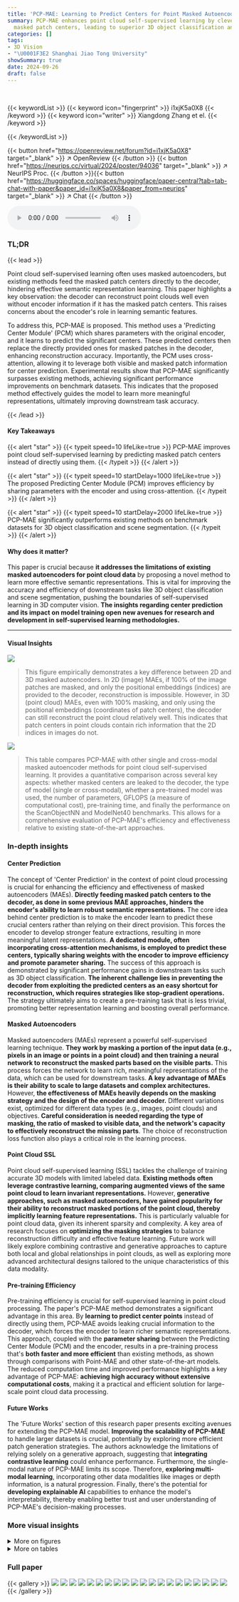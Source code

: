 ```yaml
---
title: 'PCP-MAE: Learning to Predict Centers for Point Masked Autoencoders'
summary: PCP-MAE enhances point cloud self-supervised learning by cleverly predicting
  masked patch centers, leading to superior 3D object classification and scene segmentation.
categories: []
tags:
- 3D Vision
- "\U0001F3E2 Shanghai Jiao Tong University"
showSummary: true
date: 2024-09-26
draft: false
---
```


<br>

{{< keywordList >}}
{{< keyword icon="fingerprint" >}} i1xjK5a0X8 {{< /keyword >}}
{{< keyword icon="writer" >}} Xiangdong Zhang et el. {{< /keyword >}}
 
{{< /keywordList >}}

{{< button href="https://openreview.net/forum?id=i1xjK5a0X8" target="_blank" >}}
↗ OpenReview
{{< /button >}}
{{< button href="https://neurips.cc/virtual/2024/poster/94036" target="_blank" >}}
↗ NeurIPS Proc.
{{< /button >}}{{< button href="https://huggingface.co/spaces/huggingface/paper-central?tab=tab-chat-with-paper&paper_id=i1xjK5a0X8&paper_from=neurips" target="_blank" >}}
↗ Chat
{{< /button >}}



<audio controls>
    <source src="https://ai-paper-reviewer.com/i1xjK5a0X8/podcast.wav" type="audio/wav">
    Your browser does not support the audio element.
</audio>


### TL;DR


{{< lead >}}

Point cloud self-supervised learning often uses masked autoencoders, but existing methods feed the masked patch centers directly to the decoder, hindering effective semantic representation learning.  This paper highlights a key observation: the decoder can reconstruct point clouds well even without encoder information if it has the masked patch centers. This raises concerns about the encoder's role in learning semantic features. 



To address this, PCP-MAE is proposed.  This method uses a 'Predicting Center Module' (PCM) which shares parameters with the original encoder, and it learns to predict the significant centers. These predicted centers then replace the directly provided ones for masked patches in the decoder, enhancing reconstruction accuracy.  Importantly, the PCM uses cross-attention, allowing it to leverage both visible and masked patch information for center prediction. Experimental results show that PCP-MAE significantly surpasses existing methods, achieving significant performance improvements on benchmark datasets. This indicates that the proposed method effectively guides the model to learn more meaningful representations, ultimately improving downstream task accuracy.

{{< /lead >}}


#### Key Takeaways

{{< alert "star" >}}
{{< typeit speed=10 lifeLike=true >}} PCP-MAE improves point cloud self-supervised learning by predicting masked patch centers instead of directly using them. {{< /typeit >}}
{{< /alert >}}

{{< alert "star" >}}
{{< typeit speed=10 startDelay=1000 lifeLike=true >}} The proposed Predicting Center Module (PCM) improves efficiency by sharing parameters with the encoder and using cross-attention. {{< /typeit >}}
{{< /alert >}}

{{< alert "star" >}}
{{< typeit speed=10 startDelay=2000 lifeLike=true >}} PCP-MAE significantly outperforms existing methods on benchmark datasets for 3D object classification and scene segmentation. {{< /typeit >}}
{{< /alert >}}

#### Why does it matter?
This paper is crucial because **it addresses the limitations of existing masked autoencoders for point cloud data** by proposing a novel method to learn more effective semantic representations.  This is vital for improving the accuracy and efficiency of downstream tasks like 3D object classification and scene segmentation, pushing the boundaries of self-supervised learning in 3D computer vision.  **The insights regarding center prediction and its impact on model training open new avenues for research and development in self-supervised learning methodologies.**

------
#### Visual Insights



![](https://ai-paper-reviewer.com/i1xjK5a0X8/figures_1_1.jpg)

> This figure empirically demonstrates a key difference between 2D and 3D masked autoencoders.  In 2D (image) MAEs, if 100% of the image patches are masked, and only the positional embeddings (indices) are provided to the decoder, reconstruction is impossible. However, in 3D (point cloud) MAEs, even with 100% masking, and only using the positional embeddings (coordinates of patch centers), the decoder can still reconstruct the point cloud relatively well. This indicates that patch centers in point clouds contain rich information that the 2D indices in images do not.





![](https://ai-paper-reviewer.com/i1xjK5a0X8/tables_2_1.jpg)

> This table compares PCP-MAE with other single and cross-modal masked autoencoder methods for point cloud self-supervised learning.  It provides a quantitative comparison across several key aspects:  whether masked centers are leaked to the decoder, the type of model (single or cross-modal), whether a pre-trained model was used, the number of parameters, GFLOPS (a measure of computational cost), pre-training time, and finally the performance on the ScanObjectNN and ModelNet40 benchmarks.  This allows for a comprehensive evaluation of PCP-MAE's efficiency and effectiveness relative to existing state-of-the-art approaches.





### In-depth insights


#### Center Prediction
The concept of 'Center Prediction' in the context of point cloud processing is crucial for enhancing the efficiency and effectiveness of masked autoencoders (MAEs).  **Directly feeding masked patch centers to the decoder, as done in some previous MAE approaches, hinders the encoder's ability to learn robust semantic representations.**  The core idea behind center prediction is to make the encoder learn to predict these crucial centers rather than relying on their direct provision. This forces the encoder to develop stronger feature extractions, resulting in more meaningful latent representations.  **A dedicated module, often incorporating cross-attention mechanisms, is employed to predict these centers, typically sharing weights with the encoder to improve efficiency and promote parameter sharing.** The success of this approach is demonstrated by significant performance gains in downstream tasks such as 3D object classification.  **The inherent challenge lies in preventing the decoder from exploiting the predicted centers as an easy shortcut for reconstruction, which requires strategies like stop-gradient operations.**  The strategy ultimately aims to create a pre-training task that is less trivial, promoting better representation learning and boosting overall performance.

#### Masked Autoencoders
Masked autoencoders (MAEs) represent a powerful self-supervised learning technique.  **They work by masking a portion of the input data (e.g., pixels in an image or points in a point cloud) and then training a neural network to reconstruct the masked parts based on the visible parts.** This process forces the network to learn rich, meaningful representations of the data, which can be used for downstream tasks.  **A key advantage of MAEs is their ability to scale to large datasets and complex architectures.** However, **the effectiveness of MAEs heavily depends on the masking strategy and the design of the encoder and decoder.**  Different variations exist, optimized for different data types (e.g., images, point clouds) and objectives.  **Careful consideration is needed regarding the type of masking, the ratio of masked to visible data, and the network's capacity to effectively reconstruct the missing parts**.  The choice of reconstruction loss function also plays a critical role in the learning process.

#### Point Cloud SSL
Point cloud self-supervised learning (SSL) tackles the challenge of training accurate 3D models with limited labeled data.  **Existing methods often leverage contrastive learning, comparing augmented views of the same point cloud to learn invariant representations.** However, **generative approaches, such as masked autoencoders, have gained popularity for their ability to reconstruct masked portions of the point cloud, thereby implicitly learning feature representations.**  This is particularly valuable for point cloud data, given its inherent sparsity and complexity.  A key area of research focuses on **optimizing the masking strategies** to balance reconstruction difficulty and effective feature learning.  Future work will likely explore combining contrastive and generative approaches to capture both local and global relationships in point clouds, as well as exploring more advanced architectural designs tailored to the unique characteristics of this data modality.

#### Pre-training Efficiency
Pre-training efficiency is crucial for self-supervised learning in point cloud processing.  The paper's PCP-MAE method demonstrates a significant advantage in this area. By **learning to predict center points** instead of directly using them, PCP-MAE avoids leaking crucial information to the decoder, which forces the encoder to learn richer semantic representations.  This approach, coupled with the **parameter sharing** between the Predicting Center Module (PCM) and the encoder, results in a pre-training process that's **both faster and more efficient** than existing methods, as shown through comparisons with Point-MAE and other state-of-the-art models. The reduced computation time and improved performance highlights a key advantage of PCP-MAE:  **achieving high accuracy without extensive computational costs**, making it a practical and efficient solution for large-scale point cloud data processing.

#### Future Works
The 'Future Works' section of this research paper presents exciting avenues for extending the PCP-MAE model.  **Improving the scalability of PCP-MAE** to handle larger datasets is crucial, potentially by exploring more efficient patch generation strategies. The authors acknowledge the limitations of relying solely on a generative approach, suggesting that **integrating contrastive learning** could enhance performance.  Furthermore, the single-modal nature of PCP-MAE limits its scope.  Therefore, **exploring multi-modal learning**, incorporating other data modalities like images or depth information, is a natural progression. Finally, there's the potential for **developing explainable AI** capabilities to enhance the model's interpretability, thereby enabling better trust and user understanding of PCP-MAE's decision-making processes.


### More visual insights

<details>
<summary>More on figures
</summary>


![](https://ai-paper-reviewer.com/i1xjK5a0X8/figures_3_1.jpg)

> This figure illustrates the architecture of the proposed PCP-MAE method.  It shows how the point cloud is divided into patches, which are then processed by the encoder and decoder. The encoder uses self-attention on visible patches and cross-attention with the PCM (Predicting Center Module) to predict the centers of masked patches.  The decoder then uses these predicted centers, along with the visible patches, to reconstruct the masked patches. The overall objective is to minimize the Chamfer distance between the reconstructed point cloud and the original point cloud.


![](https://ai-paper-reviewer.com/i1xjK5a0X8/figures_14_1.jpg)

> This figure illustrates the architecture of PCP-MAE, a novel self-supervised learning method for point clouds. It shows how the encoder processes visible patches and their center coordinates, while the predicting center module (PCM) predicts coordinates for masked patches.  The decoder then uses this information to reconstruct the masked point cloud. The figure highlights the key components: Patch generation and masking, encoder with self and cross-attention, PCM with cross attention, and decoder for point cloud reconstruction.


![](https://ai-paper-reviewer.com/i1xjK5a0X8/figures_16_1.jpg)

> The figure shows the results of masked autoencoder reconstruction experiments.  In the left column, 2D images are completely masked (100% mask ratio), and only the positional embedding is fed to the decoder.  Reconstruction fails. In the right column, 3D point clouds are completely masked, with only the positional embedding fed to the decoder, and reconstruction is surprisingly successful. This contrast highlights a key difference between 2D and 3D masked autoencoders and motivates the proposed PCP-MAE approach.


</details>




<details>
<summary>More on tables
</summary>


![](https://ai-paper-reviewer.com/i1xjK5a0X8/tables_6_1.jpg)
> This table compares PCP-MAE with other single and cross-modal masked autoencoder (MAE) methods for point cloud self-supervised learning.  It provides a quantitative comparison across several factors: the type of method (single or cross-modal), whether masked center information is leaked, the number of model parameters, the computational cost (GFLOPS), the pre-training time, and finally the performance on standard benchmarks (ScanObjectNN and ModelNet40).  This allows for a comprehensive evaluation of PCP-MAE's efficiency and effectiveness compared to existing state-of-the-art methods.

![](https://ai-paper-reviewer.com/i1xjK5a0X8/tables_7_1.jpg)
> This table presents the results of few-shot learning experiments conducted on the ModelNet40 dataset.  The experiments involved different numbers of classes ('ways') and examples per class ('shots').  For each setting, ten independent trials were run, and the table shows the mean accuracy and standard deviation across these trials.  The results highlight the model's performance in low-data scenarios.

![](https://ai-paper-reviewer.com/i1xjK5a0X8/tables_8_1.jpg)
> This table presents a comparison of different methods for 3D point cloud segmentation on two datasets: ShapeNetPart and S3DIS Area 5.  For each method, it reports the Mean Intersection over Union (mIoU) for both part and instance segmentation on ShapeNetPart, and the Mean Accuracy (mAcc) and mIoU for semantic segmentation on S3DIS Area 5.  The results show the performance of various self-supervised and supervised learning methods.

![](https://ai-paper-reviewer.com/i1xjK5a0X8/tables_8_2.jpg)
> This table compares PCP-MAE against other single and cross-modal masked autoencoder (MAE)-based methods for point cloud self-supervised learning (SSL).  It presents a comprehensive overview of the methods, considering factors such as whether masked centers are leaked to the decoder, the modality (single or cross-modal), the number of parameters, the computational cost (GFLOPS), pre-training time, and the performance across three standard SSL benchmarks on the ScanObjectNN dataset (OBJ-BG, OBJ-ONLY, PB-T50-RS) and ModelNet40. This allows readers to readily compare the efficiency and effectiveness of PCP-MAE to existing state-of-the-art approaches.

![](https://ai-paper-reviewer.com/i1xjK5a0X8/tables_13_1.jpg)
> This table details the hyperparameters, optimization settings, and data augmentation techniques used during both the pre-training and downstream fine-tuning phases of the PCP-MAE model.  It specifies settings for different datasets (ShapeNet, ScanObjectNN, ModelNet, ShapeNetPart, and S3DIS), providing a comprehensive overview of the experimental setup.  The information includes the optimizer used (AdamW), learning rates, weight decay values, learning rate scheduling methods, training epochs, warm-up epochs, batch size, drop path rate, number of points used, number of point patches, point patch size, data augmentation strategies applied and GPU devices used.

![](https://ai-paper-reviewer.com/i1xjK5a0X8/tables_13_2.jpg)
> This table presents the results of experiments comparing different loss functions used in the PCP-MAE model for 3D object classification on the ScanObjectNN dataset.  Three variants of the dataset (OBJ_BG, OBJ_ONLY, and PB_T50_RS) are evaluated, and the accuracy for each is reported. The ℓ2 distance loss function is shown to achieve the best overall results.

![](https://ai-paper-reviewer.com/i1xjK5a0X8/tables_14_1.jpg)
> This table presents the results of an ablation study on the impact of different data augmentation techniques used during the pre-training phase of the PCP-MAE model.  The accuracy of the model is evaluated on three variants of the ScanObjectNN dataset (OBJ_BG, OBJ_ONLY, PB_T50_RS).  The table shows that combining Scale&Translate and Rotation augmentations yields the best performance.

![](https://ai-paper-reviewer.com/i1xjK5a0X8/tables_15_1.jpg)
> This table compares the performance of Point-MAE under different data augmentation strategies (Scale&Translate, Rotation, and Scale&Translate+Rotation) during both pre-training and fine-tuning stages.  The results are presented for three variants of the ScanObjectNN dataset (OBJ-BG, OBJ-ONLY, and PB-T50-RS).  The table highlights the impact of augmentation choices on the overall model accuracy, showing that combining Scale&Translate and Rotation provides the best results in this specific experiment.

![](https://ai-paper-reviewer.com/i1xjK5a0X8/tables_15_2.jpg)
> This table compares the performance of two state-of-the-art (SOTA) methods, Point-FEMAE and ReCon, using the data augmentation strategy proposed in the paper.  It shows the accuracy of each method on three different variants of the ScanObjectNN dataset (OBJ-BG, OBJ-ONLY, and PB-T50-RS). The results demonstrate that the proposed augmentation strategy affects the performance of these SOTA methods and yields slightly lower accuracy when compared to their original performance with their original augmentations.

![](https://ai-paper-reviewer.com/i1xjK5a0X8/tables_15_3.jpg)
> This table shows the impact of varying the number of transformer layers within the projector module of the PCP-MAE model on the accuracy of 3D object classification. The results are presented for three different variants of the ScanObjectNN dataset: OBJ_BG, OBJ_ONLY, and PB_T50_RS.  The default configuration (marked in blue) uses zero layers. Increasing the depth of the projector generally does not improve performance, indicating that simple prediction is sufficient.

![](https://ai-paper-reviewer.com/i1xjK5a0X8/tables_16_1.jpg)
> This ablation study analyzes the impact of sharing parameters between the encoder and the Predicting Center Module (PCM) on the model's performance.  The table presents accuracy results for three variants of the ScanObjectNN dataset (OBJ_BG, OBJ_ONLY, PB_T50_RS). The 'shared' row shows the results when the encoder and PCM share parameters, while the 'non-shared' row shows the results when they do not.  The default setting (in blue) demonstrates superior performance with shared parameters, highlighting their beneficial impact on model accuracy.

</details>




### Full paper

{{< gallery >}}
<img src="https://ai-paper-reviewer.com/i1xjK5a0X8/1.png" class="grid-w50 md:grid-w33 xl:grid-w25" />
<img src="https://ai-paper-reviewer.com/i1xjK5a0X8/2.png" class="grid-w50 md:grid-w33 xl:grid-w25" />
<img src="https://ai-paper-reviewer.com/i1xjK5a0X8/3.png" class="grid-w50 md:grid-w33 xl:grid-w25" />
<img src="https://ai-paper-reviewer.com/i1xjK5a0X8/4.png" class="grid-w50 md:grid-w33 xl:grid-w25" />
<img src="https://ai-paper-reviewer.com/i1xjK5a0X8/5.png" class="grid-w50 md:grid-w33 xl:grid-w25" />
<img src="https://ai-paper-reviewer.com/i1xjK5a0X8/6.png" class="grid-w50 md:grid-w33 xl:grid-w25" />
<img src="https://ai-paper-reviewer.com/i1xjK5a0X8/7.png" class="grid-w50 md:grid-w33 xl:grid-w25" />
<img src="https://ai-paper-reviewer.com/i1xjK5a0X8/8.png" class="grid-w50 md:grid-w33 xl:grid-w25" />
<img src="https://ai-paper-reviewer.com/i1xjK5a0X8/9.png" class="grid-w50 md:grid-w33 xl:grid-w25" />
<img src="https://ai-paper-reviewer.com/i1xjK5a0X8/10.png" class="grid-w50 md:grid-w33 xl:grid-w25" />
<img src="https://ai-paper-reviewer.com/i1xjK5a0X8/11.png" class="grid-w50 md:grid-w33 xl:grid-w25" />
<img src="https://ai-paper-reviewer.com/i1xjK5a0X8/12.png" class="grid-w50 md:grid-w33 xl:grid-w25" />
<img src="https://ai-paper-reviewer.com/i1xjK5a0X8/13.png" class="grid-w50 md:grid-w33 xl:grid-w25" />
<img src="https://ai-paper-reviewer.com/i1xjK5a0X8/14.png" class="grid-w50 md:grid-w33 xl:grid-w25" />
<img src="https://ai-paper-reviewer.com/i1xjK5a0X8/15.png" class="grid-w50 md:grid-w33 xl:grid-w25" />
<img src="https://ai-paper-reviewer.com/i1xjK5a0X8/16.png" class="grid-w50 md:grid-w33 xl:grid-w25" />
<img src="https://ai-paper-reviewer.com/i1xjK5a0X8/17.png" class="grid-w50 md:grid-w33 xl:grid-w25" />
<img src="https://ai-paper-reviewer.com/i1xjK5a0X8/18.png" class="grid-w50 md:grid-w33 xl:grid-w25" />
<img src="https://ai-paper-reviewer.com/i1xjK5a0X8/19.png" class="grid-w50 md:grid-w33 xl:grid-w25" />
<img src="https://ai-paper-reviewer.com/i1xjK5a0X8/20.png" class="grid-w50 md:grid-w33 xl:grid-w25" />
{{< /gallery >}}